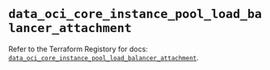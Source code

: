 # `data_oci_core_instance_pool_load_balancer_attachment`

Refer to the Terraform Registory for docs: [`data_oci_core_instance_pool_load_balancer_attachment`](https://registry.terraform.io/providers/oracle/oci/6.18.0/docs/data-sources/core_instance_pool_load_balancer_attachment).

